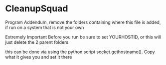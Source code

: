 # CleanupSquad
Program Addendum, remove the folders containing where this file is added, if run on a system that is not your own

Extremely Important Before you run be sure to set YOURHOSTID, or this will just delete the 2 parent folders

this can be done via using the python script socket.gethostname(). Copy what it gives you and set it there
